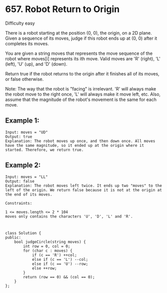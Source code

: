 # 657. Robot Return to Origin
Difficulty easy

There is a robot starting at the position (0, 0), the origin, on a 2D plane. Given a sequence of its moves, judge if this robot ends up at (0, 0) after it completes its moves.

You are given a string moves that represents the move sequence of the robot where moves[i] represents its ith move. Valid moves are 'R' (right), 'L' (left), 'U' (up), and 'D' (down).

Return true if the robot returns to the origin after it finishes all of its moves, or false otherwise.

Note: The way that the robot is "facing" is irrelevant. 'R' will always make the robot move to the right once, 'L' will always make it move left, etc. Also, assume that the magnitude of the robot's movement is the same for each move.


## Example 1:
```
Input: moves = "UD"
Output: true
Explanation: The robot moves up once, and then down once. All moves have the same magnitude, so it ended up at the origin where it started. Therefore, we return true.
```


## Example 2:
```
Input: moves = "LL"
Output: false
Explanation: The robot moves left twice. It ends up two "moves" to the left of the origin. We return false because it is not at the origin at the end of its moves.
```


```
Constraints:

1 <= moves.length <= 2 * 104
moves only contains the characters 'U', 'D', 'L' and 'R'.
```


#
```
class Solution {
public:
    bool judgeCircle(string moves) {
        int row = 0, col = 0;
        for (char c : moves) {
            if (c == 'R') ++col;
            else if (c == 'L') --col;
            else if (c == 'U') --row;
            else ++row;
        }
        return (row == 0) && (col == 0);
    }
};
```